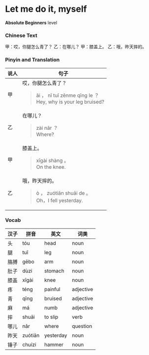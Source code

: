 # Let me do it, myself
**Absolute Beginners** level
### Chinese Text
甲：哎，你腿怎么青了？
乙：在哪儿？
甲：膝盖上。
乙：哦，昨天摔的。

### Pinyin and Translation
|说人|句子|
|----|----|
|甲|哎，你腿怎么青了？<blockquote>āi ， nǐ tuǐ zěnme qīng le ？<br />Hey, why is your leg bruised?</blockquote>|
|乙|在哪儿？<blockquote>zài nǎr ？<br />Where?</blockquote>|
|甲|膝盖上。<blockquote>xīgài shàng 。<br />On the knee.</blockquote>|
|乙|哦，昨天摔的。<blockquote>ò ， zuótiān shuāi de 。<br />Oh，I fell yesterday.</blockquote>|
### Vocab
|汉子|拼音|英文|词类|
|----|----|----|----|
|头|tóu|head|noun|
|腿|tuǐ|leg|noun|
|胳膊|gēbo|arm|noun|
|肚子|dùzi|stomach|noun|
|膝盖|xīgài|knee|noun|
|疼|téng|painful|adjective|
|青|qīng|bruised|adjective|
|麻|má|numb|adjective|
|摔|shuāi|to slip|verb|
|哪儿|nǎr|where|question|
|昨天|zuótiān|yesterday|noun|
|锤子|chuízi|hammer|noun|